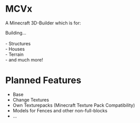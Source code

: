 # MCVx

A Minecraft 3D-Builder which is for:

Building... <br><br> - Structures <br> - Houses <br> - Terrain <br> - and much more!

# Planned Features

- Base
- Change Textures
- Own Texturepacks (Minecraft Texture Pack Compatibility)
- Models for Fences and other non-full-blocks
- ...

